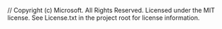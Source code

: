 // Copyright (c) Microsoft.  All Rights Reserved.  Licensed under the MIT license.  See License.txt in the project root for license information.
